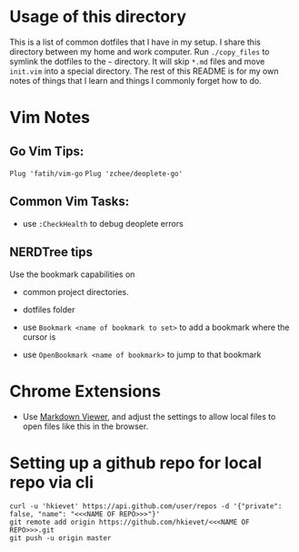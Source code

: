 # Usage of this directory

This is a list of common dotfiles that I have in my setup.  I share this directory between my home and work computer.  Run `./copy_files` to symlink the dotfiles to the `~` directory.  It will skip `*.md` files and move `init.vim` into a special directory.  The rest of this README is for my own notes of things that I learn and things I commonly forget how to do.

# Vim Notes

## Go Vim Tips:

`Plug 'fatih/vim-go`
`Plug 'zchee/deoplete-go'`

## Common Vim Tasks:

* use `:CheckHealth` to debug deoplete errors

## NERDTree tips

Use the bookmark capabilities on
* common project directories.
* dotfiles folder

* use `Bookmark <name of bookmark to set>` to add a bookmark where the cursor is
* use `OpenBookmark <name of bookmark>` to jump to that bookmark


# Chrome Extensions

* Use [Markdown Viewer](https://github.com/simov/markdown-viewer), and adjust the settings to allow local files to open files like this in the browser.

# Setting up a github repo for local repo via cli

```
curl -u 'hkievet' https://api.github.com/user/repos -d '{"private": false, "name": "<<<NAME OF REPO>>>"}'
git remote add origin https://github.com/hkievet/<<<NAME OF REPO>>>.git
git push -u origin master
```



